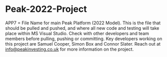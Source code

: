 # Peak-2022-Project
APP7 = File Name for main Peak Platform (2022 Model). This is the file that should be pulled and pushed, and where all new code and testing will take place within MS Visual Studio.
Check with other developers and team members before pulling, pushing or committing.
Key developers working on this project are Samuel Cooper, Simon Box and Connor Slater. Reach out at info@peakinvesting.co.uk for more information on the project.
